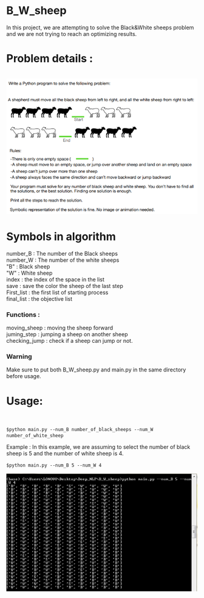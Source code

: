 # B_W_sheep
In this project, we are attempting to solve the Black&White sheeps problem and we are not trying to reach an optimizing results.

<h1>Problem details :</h1>
<br>

<img src="problem details.png">


<h1>Symbols in algorithm</h1>
number_B : The number of the Black sheeps <br>
number_W : The number of the white sheeps <br>
"B" : Black sheep <br>
"W" : White sheep <br>
index : the index of the space in the list <br>
save : save the color the sheep of the last step <br>
First_list : the first list of starting process <br>
final_list : the objective list
<h3>Functions :</h3>
moving_sheep : moving the sheep forward <br>
juming_step : jumping a sheep on another sheep <br>
checking_jump : check if a sheep can jump or not. <br>

<h3>Warning</h3>
Make sure to put both B_W_sheep.py and main.py in the same directory before usage.<br>

<h1>Usage:</h1>
<br>

```shell
$python main.py --num_B number_of_black_sheeps --num_W number_of_white_sheep
```

Example : 
In this example, we are assuming to select the number of black sheep is 5 and the number of white sheep is 4.<br>

```shell
$python main.py --num_B 5 --num_W 4
```
<img src="Example_B=5_W=4.png">
